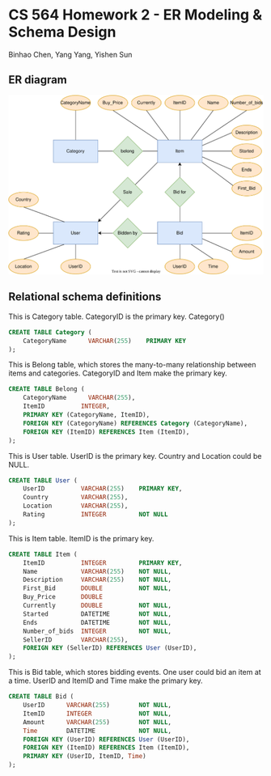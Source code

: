 # CS 564 Homework 2 - ER Modeling & Schema Design

Binhao Chen, Yang Yang, Yishen Sun

## ER diagram

![ER](ER.svg)

## Relational schema definitions

This is Category table. CategoryID is the primary key.
Category()

```sql
CREATE TABLE Category (
    CategoryName      VARCHAR(255)    PRIMARY KEY
);
```

This is Belong table, which stores the many-to-many relationship between items and categories. CategoryID and Item make the primary key.

```sql
CREATE TABLE Belong (
    CategoryName      VARCHAR(255),
    ItemID          INTEGER,
    PRIMARY KEY (CategoryName, ItemID),
    FOREIGN KEY (CategoryName) REFERENCES Category (CategoryName),
    FOREIGN KEY (ItemID) REFERENCES Item (ItemID),
);
```

This is User table. UserID is the primary key. Country and Location could be NULL.

```sql
CREATE TABLE User (
    UserID          VARCHAR(255)    PRIMARY KEY,
    Country         VARCHAR(255),
    Location        VARCHAR(255),
    Rating          INTEGER         NOT NULL
);
```

This is Item table. ItemID is the primary key.

```sql
CREATE TABLE Item (
    ItemID          INTEGER         PRIMARY KEY,
    Name            VARCHAR(255)    NOT NULL,
    Description     VARCHAR(255)    NOT NULL,
    First_Bid       DOUBLE          NOT NULL,
    Buy_Price       DOUBLE
    Currently       DOUBLE          NOT NULL,
    Started         DATETIME        NOT NULL,
    Ends            DATETIME        NOT NULL,
    Number_of_bids  INTEGER         NOT NULL,
    SellerID        VARCHAR(255),
    FOREIGN KEY (SellerID) REFERENCES User (UserID),
);
```

This is Bid table, which stores bidding events. One user could bid an item at a time. UserID and ItemID and Time make the primary key.

```sql
CREATE TABLE Bid (
    UserID      VARCHAR(255)        NOT NULL,
    ItemID      INTEGER             NOT NULL,
    Amount      VARCHAR(255)        NOT NULL,
    Time        DATETIME            NOT NULL,
    FOREIGN KEY (UserID) REFERENCES User (UserID),
    FOREIGN KEY (ItemID) REFERENCES Item (ItemID),
    PRIMARY KEY (UserID, ItemID, Time)
);
```
